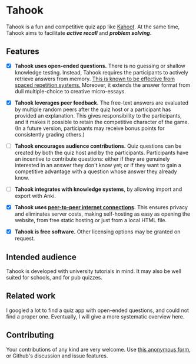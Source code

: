 # Tahook

Tahook is a fun and competitive quiz app like [Kahoot](https://kahoot.com/). At the same time, Tahook aims to facilitate *__active recall__* and *__problem solving__*.

## Features

- [x] __Tahook uses open-ended questions.__ There is no guessing or shallow knowledge testing. Instead, Tahook requires the participants to actively retrieve answers from memory. [This is known to be effective from spaced repetition systems.](https://andymatuschak.org/prompts/) Moreover, it extends the answer format from dull multiple-choice to creative micro-essays.

- [x] __Tahook leverages peer feedback.__ The free-text answers are evaluated by multiple random peers after the quiz host or a participant has provided an explanation. This gives responsibility to the participants, and it makes it possible to retain the competitive character of the game. (In a future version, participants may receive bonus points for consistently grading others.)

- [ ] __Tahook encourages audience contributions.__ Quiz questions can be created by both the quiz host and by the participants. Participants have an incentive to contribute questions: either if they are genuinely interested in an answer they don't know yet; or if they want to gain a competitive advantage with a question whose answer they already know.

- [ ] __Tahook integrates with knowledge systems__, by allowing import and export with Anki.

- [x] __Tahook uses [peer-to-peer internet connections](https://peerjs.com/).__ This ensures privacy and eliminates server costs, making self-hosting as easy as opening the website, from free static hosting or just from a local HTML file.

- [x] __Tahook is free software.__ Other licensing options may be granted on request.

## Intended audience

Tahook is developed with university tutorials in mind. It may also be well suited for schools, and for pub quizzes.

## Related work

I googled a lot to find a quiz app with open-ended questions, and could not find a proper one. Eventually, I will give a more systematic overview here.

## Contributing

Your contributions of any kind are very welcome. Use [this anonymous form](https://forms.gle/59ySXZU2H6vPDbeX9), or Github's discussion and issue features.
